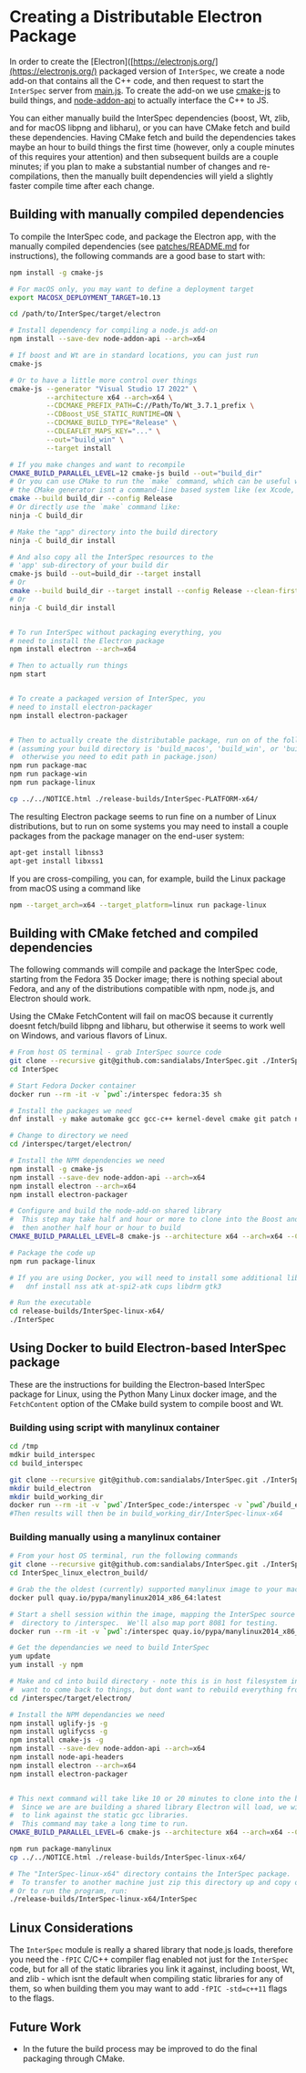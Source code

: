 # Creating a Distributable Electron Package

In order to create the [Electron]([https://electronjs.org/](https://electronjs.org/) packaged version of `InterSpec`, we create a node add-on that contains all the C++ code, and then request to start the `InterSpec` server from [main.js](app/main.js).  To create the add-on we use [cmake-js](https://www.npmjs.com/package/cmake-js) to build things, and [node-addon-api](https://www.npmjs.com/package/node-addon-api) to actually interface the C++ to JS.


You can either manually build the InterSpec dependencies (boost, Wt, zlib, and for macOS libpng and libharu), or you can have CMake fetch and build these dependencies.  Having CMake fetch and build the dependencies takes maybe an hour to build things the first time (however, only a couple minutes of this requires your attention) and then subsequent builds are a couple minutes; if you plan to make a substantial number of changes and re-compilations, then the manually built dependencies will yield a slightly faster compile time after each change.

## Building with manually compiled dependencies
To compile the InterSpec code, and package the Electron app, with the manually compiled dependencies (see [patches/README.md](../patches/README.md) for instructions), the following commands are a good base to start with:

```bash
npm install -g cmake-js 

# For macOS only, you may want to define a deployment target
export MACOSX_DEPLOYMENT_TARGET=10.13

cd /path/to/InterSpec/target/electron

# Install dependency for compiling a node.js add-on
npm install --save-dev node-addon-api --arch=x64

# If boost and Wt are in standard locations, you can just run
cmake-js

# Or to have a little more control over things
cmake-js --generator "Visual Studio 17 2022" \
         --architecture x64 --arch=x64 \
         --CDCMAKE_PREFIX_PATH=C://Path/To/Wt_3.7.1_prefix \
         --CDBoost_USE_STATIC_RUNTIME=ON \
         --CDCMAKE_BUILD_TYPE="Release" \
         --CDLEAFLET_MAPS_KEY="..." \
         --out="build_win" \
         --target install

# If you make changes and want to recompile
CMAKE_BUILD_PARALLEL_LEVEL=12 cmake-js build --out="build_dir"
# Or you can use CMake to run the `make` command, which can be useful when
# the CMake generator isnt a command-line based system like (ex Xcode, MSVC)
cmake --build build_dir --config Release
# Or directly use the `make` command like:
ninja -C build_dir

# Make the "app" directory into the build directory
ninja -C build_dir install

# And also copy all the InterSpec resources to the 
# 'app' sub-directory of your build dir
cmake-js build --out=build_dir --target install
# Or
cmake --build build_dir --target install --config Release --clean-first
# Or
ninja -C build_dir install


# To run InterSpec without packaging everything, you
# need to install the Electron package
npm install electron --arch=x64

# Then to actually run things
npm start


# To create a packaged version of InterSpec, you
# need to install electron-packager
npm install electron-packager


# Then to actually create the distributable package, run on of the following
# (assuming your build directory is 'build_macos', 'build_win', or 'build_linux', 
#  otherwise you need to edit path in package.json)
npm run package-mac
npm run package-win
npm run package-linux

cp ../../NOTICE.html ./release-builds/InterSpec-PLATFORM-x64/
```

The resulting Electron package seems to run fine on a number of Linux distributions, but to run on some systems you may need to install a couple packages from the package manager on the end-user system:

```bash
apt-get install libnss3
apt-get install libxss1
```

If you are cross-compiling, you can, for example, build the Linux package from macOS using a command like 

```bash
npm --target_arch=x64 --target_platform=linux run package-linux
```


## Building with CMake fetched and compiled dependencies
The following commands will compile and package the InterSpec code, starting from the Fedora 35 Docker image; there is nothing special about Fedora, and any of the distributions compatible with npm, node.js, and Electron should work.

Using the CMake FetchContent will fail on macOS because it currently doesnt fetch/build libpng and libharu, but otherwise it seems to work well on Windows, and various flavors of Linux.

```bash
# From host OS terminal - grab InterSpec source code
git clone --recursive git@github.com:sandialabs/InterSpec.git ./InterSpec
cd InterSpec

# Start Fedora Docker container
docker run --rm -it -v `pwd`:/interspec fedora:35 sh

# Install the packages we need
dnf install -y make automake gcc gcc-c++ kernel-devel cmake git patch npm

# Change to directory we need
cd /interspec/target/electron/

# Install the NPM dependencies we need
npm install -g cmake-js
npm install --save-dev node-addon-api --arch=x64
npm install electron --arch=x64
npm install electron-packager

# Configure and build the node-add-on shared library
#  This step may take half and hour or more to clone into the Boost and Wt github repos, and 
#  then another half hour or hour to build
CMAKE_BUILD_PARALLEL_LEVEL=8 cmake-js --architecture x64 --arch=x64 --CDInterSpec_FETCH_DEPENDENCIES=ON --out=build_linux --target install

# Package the code up
npm run package-linux

# If you are using Docker, you will need to install some additional libraries to run things, although the GUI still probably wont run
#   dnf install nss atk at-spi2-atk cups libdrm gtk3

# Run the executable 
cd release-builds/InterSpec-linux-x64/
./InterSpec
```



## Using Docker to build Electron-based InterSpec package
These are the instructions for building the Electron-based InterSpec package for Linux, using the Python Many Linux docker image, and the `FetchContent` option of the CMake build system to compile boost and Wt.

### Building using script with manylinux container
```bash
cd /tmp
mdkir build_interspec
cd build_interspec

git clone --recursive git@github.com:sandialabs/InterSpec.git ./InterSpec_linux_electron_build
mkdir build_electron
mkdir build_working_dir
docker run --rm -it -v `pwd`/InterSpec_code:/interspec -v `pwd`/build_electron/:/build_app -v `pwd`/build_working_dir:/build_working_dir quay.io/pypa/manylinux2014_x86_64:latest /interspec/target/electron/Docker/build_linux_app_from_docker.sh /interspec /build_app /build_working_dir
#Then results will then be in build_working_dir/InterSpec-linux-x64
```

### Building manually using a manylinux container
```bash
# From your host OS terminal, run the following commands
git clone --recursive git@github.com:sandialabs/InterSpec.git ./InterSpec_linux_electron_build
cd InterSpec_linux_electron_build/

# Grab the the oldest (currently) supported manylinux image to your machine
docker pull quay.io/pypa/manylinux2014_x86_64:latest

# Start a shell session within the image, mapping the InterSpec source 
#  directory to /interspec.  We'll also map port 8081 for testing.
docker run --rm -it -v `pwd`:/interspec quay.io/pypa/manylinux2014_x86_64:latest bash

# Get the dependancies we need to build InterSpec
yum update
yum install -y npm

# Make and cd into build directory - note this is in host filesystem incase we  
#  want to come back to things, but dont want to rebuild everything from scratch
cd /interspec/target/electron/

# Install the NPM dependancies we need
npm install uglify-js -g
npm install uglifycss -g
npm install cmake-js -g
npm install --save-dev node-addon-api --arch=x64
npm install node-api-headers
npm install electron --arch=x64
npm install electron-packager


# This next command will take like 10 or 20 minutes to clone into the boost and Wt repositories
#  Since we are are building a shared library Electron will load, we will compile shared libraries
#  to link against the static gcc libraries.
#  This command may take a long time to run.
CMAKE_BUILD_PARALLEL_LEVEL=6 cmake-js --architecture x64 --arch=x64 --CDCMAKE_BUILD_TYPE="Release" --CDInterSpec_FETCH_DEPENDENCIES=ON --CDBUILD_AS_LOCAL_SERVER=OFF --CDCMAKE_SHARED_LINKER_FLAGS="-static-libgcc -static-libstdc++" --CDUSE_LEAFLET_MAP=ON --CDLEAFLET_MAPS_KEY="..." --CDUSE_REL_ACT_TOOL=ON --out=build_manylinux_electron --target install

npm run package-manylinux
cp ../../NOTICE.html ./release-builds/InterSpec-linux-x64/

# The "InterSpec-linux-x64" directory contains the InterSpec package.
#  To transfer to another machine just zip this directory up and copy over.
# Or to run the program, run:
./release-builds/InterSpec-linux-x64/InterSpec
```


## Linux Considerations
The `InterSpec` module is really a shared library that node.js loads, therefore you need the `-fPIC` C/C++ compiler flag enabled not just for the `InterSpec` code, but for all of the static libraries you link it against, including boost, Wt, and zlib - which isnt the default when compiling static libraries for any of them, so when building them you may want to add `-fPIC -std=c++11` flags to the flags.


## Future Work
- In the future the build process may be improved to do the final packaging through CMake.

